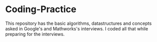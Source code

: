 # Coding-Practice

This repository has the basic algorithms, datastructures and concepts asked in Google's and Mathworks's interviews.
I coded all that while preparing for the interviews.
